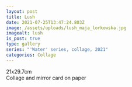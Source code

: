 ```yaml
---
layout: post
title: Lush
date: 2021-07-25T13:47:24.803Z
image: /assets/uploads/lush_maja_lorkowska.jpg
imagealt: lush
is_post: true
type: gallery
series: "'Water' series, collage, 2021"
categories: Collage
---
```

21x29.7cm\
Collage and mirror card on paper